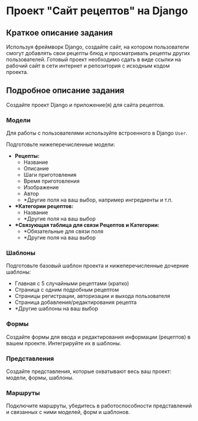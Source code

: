 # Проект "Сайт рецептов" на Django

## Краткое описание задания

Используя фреймворк Django, создайте сайт, на котором пользователи смогут добавлять свои рецепты блюд и просматривать рецепты других пользователей. Готовый проект необходимо сдать в виде ссылки на рабочий сайт в сети интернет и репозитория с исходным кодом проекта.


## Подробное описание задания

Создайте проект Django и приложение(я) для сайта рецептов.


### Модели

Для работы с пользователями используйте встроенного в Django `User`.

Подготовьте нижеперечисленные модели:

* **Рецепты:**
    * Название
    * Описание
    * Шаги приготовления
    * Время приготовления
    * Изображение
    * Автор
    * *Другие поля на ваш выбор, например ингредиенты и т.п.
* **\*Категории рецептов:**
    * Название
    * *Другие поля на ваш выбор
* **\*Связующая таблица для связи Рецептов и Категории:**
    * *Обязательные для связи поля
    * *Другие поля на ваш выбор


### Шаблоны

Подготовьте базовый шаблон проекта и нижеперечисленные дочерние шаблоны:

* Главная с 5 случайными рецептами (кратко)
* Страница с одним подробным рецептом
* Страницы регистрации, авторизации и выхода пользователя
* Страница добавления/редактирования рецепта
* *Другие шаблоны на ваш выбор


### Формы

Создайте формы для ввода и редактирования информации (рецептов) в вашем проекте. Интегрируйте их в шаблоны.


### Представления

Создайте представления, которые охватывают весь ваш проект: модели, формы, шаблоны.


### Маршруты

Подключите маршруты, убедитесь в работоспособности представлений и связанных с ними моделей, форм и шаблонов.
